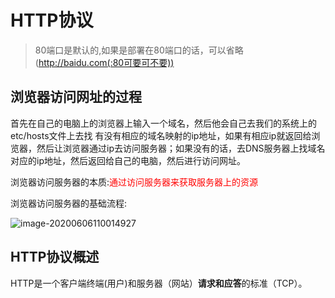# HTTP协议

> 80端口是默认的,如果是部署在80端口的话，可以省略(http://baidu.com(:80可要可不要))

## 浏览器访问网址的过程

首先在自己的电脑上的浏览器上输入一个域名，然后他会自己去我们的系统上的etc/hosts文件上去找 有没有相应的域名映射的ip地址，如果有相应ip就返回给浏览器，然后让浏览器通过ip去访问服务器；如果没有的话，去DNS服务器上找域名对应的ip地址，然后返回给自己的电脑，然后进行访问网址。

浏览器访问服务器的本质:<font color="red">通过访问服务器来获取服务器上的资源</font>

浏览器访问服务器的基础流程:

![image-20200606110014927](F:\笔记\007\http知识\assets\浏览器访问服务器的过程.png)

## HTTP协议概述

HTTP是一个客户端终端(用户)和服务器（网站）**请求和应答**的标准（TCP）。

